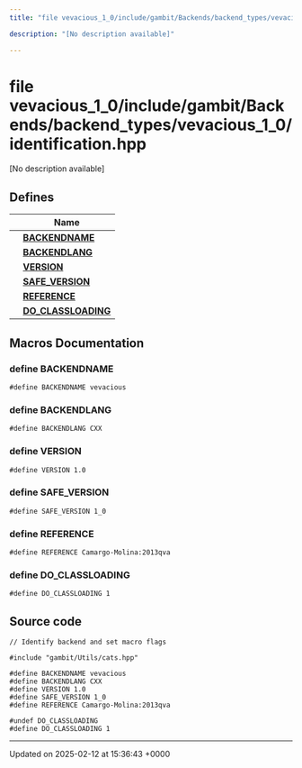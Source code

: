 ```yaml
---
title: "file vevacious_1_0/include/gambit/Backends/backend_types/vevacious_1_0/identification.hpp"

description: "[No description available]"

---
```


# file vevacious_1_0/include/gambit/Backends/backend_types/vevacious_1_0/identification.hpp

[No description available]

## Defines

|                | Name           |
| -------------- | -------------- |
|  | **[BACKENDNAME](/documentation/code/files/include_2gambit_2backends_2backend__types_2vevacious__1__0_2identification_8hpp/#define-backendname)**  |
|  | **[BACKENDLANG](/documentation/code/files/include_2gambit_2backends_2backend__types_2vevacious__1__0_2identification_8hpp/#define-backendlang)**  |
|  | **[VERSION](/documentation/code/files/include_2gambit_2backends_2backend__types_2vevacious__1__0_2identification_8hpp/#define-version)**  |
|  | **[SAFE_VERSION](/documentation/code/files/include_2gambit_2backends_2backend__types_2vevacious__1__0_2identification_8hpp/#define-safe-version)**  |
|  | **[REFERENCE](/documentation/code/files/include_2gambit_2backends_2backend__types_2vevacious__1__0_2identification_8hpp/#define-reference)**  |
|  | **[DO_CLASSLOADING](/documentation/code/files/include_2gambit_2backends_2backend__types_2vevacious__1__0_2identification_8hpp/#define-do-classloading)**  |




## Macros Documentation

### define BACKENDNAME

```
#define BACKENDNAME vevacious
```


### define BACKENDLANG

```
#define BACKENDLANG CXX
```


### define VERSION

```
#define VERSION 1.0
```


### define SAFE_VERSION

```
#define SAFE_VERSION 1_0
```


### define REFERENCE

```
#define REFERENCE Camargo-Molina:2013qva
```


### define DO_CLASSLOADING

```
#define DO_CLASSLOADING 1
```


## Source code

```
// Identify backend and set macro flags

#include "gambit/Utils/cats.hpp"

#define BACKENDNAME vevacious
#define BACKENDLANG CXX
#define VERSION 1.0
#define SAFE_VERSION 1_0
#define REFERENCE Camargo-Molina:2013qva

#undef DO_CLASSLOADING
#define DO_CLASSLOADING 1
```


-------------------------------

Updated on 2025-02-12 at 15:36:43 +0000
